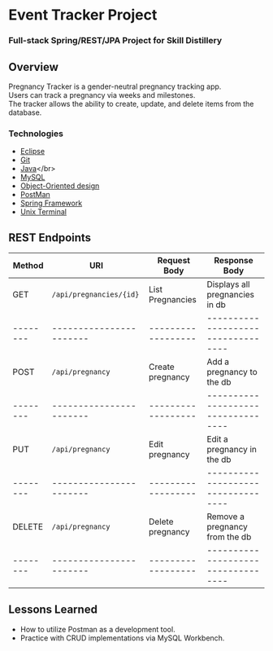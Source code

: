# Event Tracker Project

### Full-stack Spring/REST/JPA Project for Skill Distillery

## Overview
Pregnancy Tracker is a gender-neutral pregnancy tracking app. <br> 
Users can track a pregnancy via weeks and milestones. <br>
The tracker allows the ability to create, update, and delete items from the database. <br>

### Technologies

* [Eclipse](https://www.eclipse.org/ide/)</br>
* [Git](https://git-scm.com/)</br>
* [Java](https://en.wikipedia.org/wiki/Java_)</br>
* [MySQL](https://www.mysql.com/)</br>
* [Object-Oriented design](https://stackabuse.com/object-oriented-design-principles-in-java)</br>
* [PostMan](https://www.postman.com/)<br>
* [Spring Framework](https://en.wikipedia.org/wiki/Spring_Framework#Spring_Boot)<br>
* [Unix Terminal](https://en.wikipedia.org/wiki/Unix_shell)</br>

## REST Endpoints

| Method |        URI            |  Request Body    |         Response Body            |
|--------|-----------------------|------------------|----------------------------------|
| GET    |`/api/pregnancies/{id}`| List Pregnancies |  Displays all pregnancies in db  |
|--------|-----------------------|------------------|----------------------------------|
| POST   |   `/api/pregnancy`    | Create pregnancy | Add a pregnancy to the db        |
|--------|-----------------------|------------------|----------------------------------|
| PUT    |   `/api/pregnancy`    | Edit pregnancy   | Edit a pregnancy in the db       |
|--------|-----------------------|------------------|----------------------------------|
| DELETE |   `/api/pregnancy`    | Delete pregnancy | Remove a pregnancy from the db   |
|--------|-----------------------|------------------|----------------------------------|

## Lessons Learned
* How to utilize Postman as a development tool.
* Practice with CRUD implementations via MySQL Workbench.
